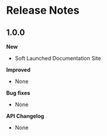# Release Notes

## 1.0.0

**New**

* Soft Launched  Documentation Site

**Improved**
* None

**Bug fixes**
* None

**API Changelog**
* None


